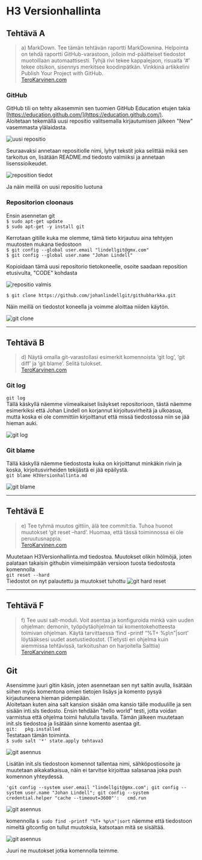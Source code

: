 # H3 Versionhallinta

## Tehtävä A
> a) MarkDown. Tee tämän tehtävän raportti MarkDownina. Helpointa on tehdä raportti GitHub-varastoon, jolloin md-päätteiset
> tiedostot muotoillaan automaattisesti. Tyhjä rivi tekee kappalejaon, risuaita ‘#’ tekee otsikon, sisennys merkitsee koodinpätkän.
> Vinkkinä artikkelini Publish Your Project with GitHub.  
[TeroKarvinen.com](https://terokarvinen.com/2021/configuration-management-systems-palvelinten-hallinta-ict4tn022-spring-2021/)

### GitHub
GitHub tili on tehty aikasemmin sen tuomien GitHub Education etujen takia  
[https://education.github.com/](https://education.github.com/).  
Aloitetaan tekemällä uusi repositio valitsemalla kirjautumisen jälkeen "New" vasemmasta ylälaidasta.  

![uusi repositio](/pic/github.JPG)

Seuraavaksi annetaan repositiolle nimi, lyhyt tekstit joka selittää mikä sen tarkoitus on, lisätään README.md tiedosto valmiiksi
 ja annetaan lisenssioikeudet.  

![reposition tiedot](/pic/github1.JPG)  

Ja näin meillä on uusi repositio luotuna

### Repositorion cloonaus
Ensin asennetan git  
`$ sudo apt-get update`  
`$ sudo apt-get -y install git`  

Kerrotaan gitille kuka me olemme, tämä tieto kirjautuu aina tehtyjen muutosten mukana tiedostoon  
`$ git config --global user.email "lindellgit@gmx.com"`  
`$ git config --global user.name "Johan Lindell"`  

Kopioidaan tämä uusi repositorio tietokoneelle, osoite saadaan reposition etusivulta, "CODE" kohdasta  

![repositio valmis](/pic/github2.JPG)  

`$ git clone https://github.com/johanlindellgit/githubharkka.git` 

Näin meillä on tiedostot koneella ja voimme aloittaa niiden käytön.  

![git clone](/pic/github3.JPG)  

---
## Tehtävä B
> d) Näytä omalla git-varastollasi esimerkit komennoista ‘git log’, ‘git diff’ ja ‘git blame’. Selitä tulokset.  
[TeroKarvinen.com](https://terokarvinen.com/2021/configuration-management-systems-palvelinten-hallinta-ict4tn022-spring-2021/)

### Git log
`git log`  
Tällä käskyllä näemme viimeaikaiset lisäykset repositorioon, tästä näemme esimerkiksi että Johan Lindell on korjannut
kirjoitusvirheitä ja ulkoasua, mutta koska ei ole committiin kirjoittanut että missä tiedostossa niin se jää hieman auki.

![git log](/pic/gitlog.JPG)

### Git blame
Tällä käskyllä näemme tiedostosta kuka on kirjoittanut minkäkin rivin ja koska, kirjoitusvirheiden tekijästä ei jää epäilystä.  
`git blame H3Versionhallinta.md`  

![git blame](/pic/gitblame.JPG)

---
## Tehtävä E
> e) Tee tyhmä muutos gittiin, älä tee commit:tia. Tuhoa huonot muutokset ‘git reset –hard’. Huomaa, että tässä
> toiminnossa ei ole peruutusnappia.  
[TeroKarvinen.com](https://terokarvinen.com/2021/configuration-management-systems-palvelinten-hallinta-ict4tn022-spring-2021/)

Muutetaan H3Versionhallinta.md tiedostoa. Muutokset olikin hölmöjä, joten palataan takaisin githubin viimeisimpään versioon
 tuosta tiedostosta komennolla  
`git reset --hard`  
Tiedostot on nyt palautettu ja muutokset tuhottu
![git hard reset](/pic/gitreset.JPG)

---
## Tehtävä F
> f) Tee uusi salt-moduli. Voit asentaa ja konfiguroida minkä vain uuden ohjelman: demonin, työpöytäohjelman tai komentokehotteesta 
> toimivan ohjelman. Käytä tarvittaessa ‘find -printf “%T+ %p\n”|sort’ löytääksesi uudet asetustiedostot. (Tietysti eri ohjelma kuin
> aiemmissa tehtävissä, tarkoitushan on harjoitella Salttia)  
[TeroKarvinen.com](https://terokarvinen.com/2021/configuration-management-systems-palvelinten-hallinta-ict4tn022-spring-2021/)

## Git
Asensimme juuri gitin käsin, joten asennetaan sen nyt saltin avulla, lisätään siihen myös
 komentona omien tietojen lisäys ja komento pysyä kirjautuneena hieman pidempään.  
Aloitetaan kuten aina salt kansion sisään oma kansio tälle moduulille ja sen sisään inti.sls tiedosto. 
Ensin tehdään "hello world" testi, jotta voidan varmistua että ohjelma toimii halutulla tavalla. Tämän jälkeen muutetaan 
init.sls tiedostoa ja lisätään sinne komento asentaa git.  
`git:  
  pkg.installed`  
Testataan tämän toiminta.  
`$ sudo salt '*' state.apply tehtava3`  

![git asennus](/pic/gitinstall.JPG)  

Lisätän init.sls tiedostoon komennot tallentaa nimi, sähköpostiosoite ja muutetaan aikakatkaisua, näin
ei tarvitse kirjoittaa salasanaa joka push komennon yhteydessä.

`'git config --system user.email "lindellgit@gmx.com"; git config --system user.name "Johan Lindell"; git config --system credential.helper "cache --timeout=3600"':  
  cmd.run`

![git asennus](/pic/gitsalt.JPG) 

komennolla `$ sudo find -printf "%T+ %p\n"|sort` näemme että tiedostoon nimeltä gitconfig on tullut
muutoksia, katsotaan mitä se sisältää.

![git asennus](/pic/gitconfig.JPG)

Juuri ne muutokset jotka komennolla teimme.
